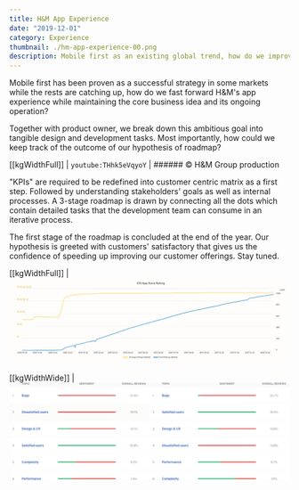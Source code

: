 ```yaml
---
title: H&M App Experience
date: "2019-12-01"
category: Experience
thumbnail: ./hm-app-experience-00.png
description: Mobile first as an existing global trend, how do we improve the app's experience?
---
```


Mobile first has been proven as a successful strategy in some markets while the rests are catching up, how do we fast forward H&M's app experience while maintaining the core business idea and its ongoing operation?

Together with product owner, we break down this ambitious goal into tangible design and development tasks. Most importantly, how could we keep track of the outcome of our hypothesis of roadmap?

[[kgWidthFull]]
| `youtube:THhk5eVqyoY`
| ###### © H&M Group production

"KPIs" are required to be redefined into customer centric matrix as a first step. Followed by understanding stakeholders' goals as well as internal processes. A 3-stage roadmap is drawn by connecting all the dots which contain detailed tasks that the development team can consume in an iterative process.

The first stage of the roadmap is concluded at the end of the year. Our hypothesis is greeted with customers' satisfactory that gives us the confidence of speeding up improving our customer offerings. Stay tuned.

[[kgWidthFull]]
| ![App 0](./hm-app-experience-01.jpg)

[[kgWidthWide]]
| ![App 1](./hm-app-experience-02.jpg)
